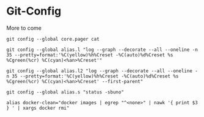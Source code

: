 # Git-Config
More to come  
  
    git config --global core.pager cat

    git config --global alias.l "log --graph --decorate --all --oneline -n 35 --pretty=format:'%C(yellow)%h%Creset -%C(auto)%d%Creset %s %Cgreen(%cr) %C(cyan)<%an>%Creset'"

    git config --global alias.l2 "log --graph --decorate --all --oneline -n 35 --pretty=format:'%C(yellow)%h%Creset -%C(auto)%d%Creset %s %Cgreen(%cr) %C(cyan)<%an>%Creset' --first-parent"

    git config --global alias.s "status -sbuno"

    alias docker-clean="docker images | egrep "^<none>" | nawk '{ print $3 } ' | xargs docker rmi"
